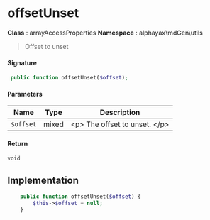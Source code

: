 
# offsetUnset

**Class** : arrayAccessProperties
**Namespace**  : alphayax\mdGen\utils


> Offset to unset


#### Signature

```php
 public function offsetUnset($offset);
```

#### Parameters

| Name | Type | Description |
|---|---|---|
| `$offset` | mixed | &lt;p&gt; The offset to unset. &lt;/p&gt; |

#### Return

    void 

## Implementation

```php
    public function offsetUnset($offset) {
        $this->$offset = null;
    }

```
